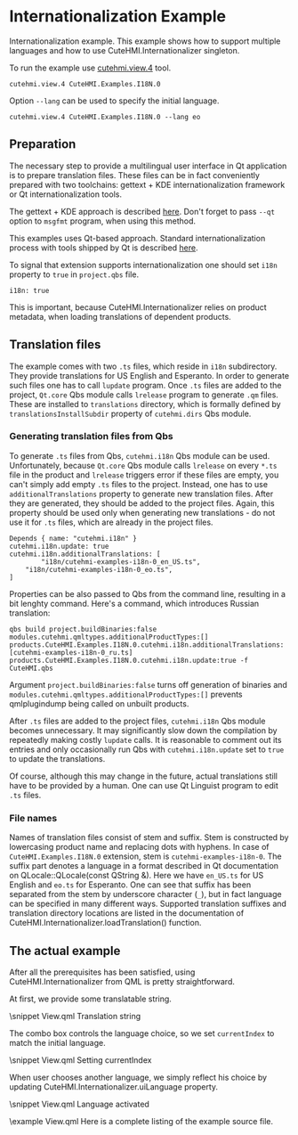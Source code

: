 # Internationalization Example

Internationalization example. This example shows how to support multiple languages and how to use CuteHMI.Internationalizer
singleton.

To run the example use [cutehmi.view.4](../../../../tools/cutehmi.view.4/) tool.

```
cutehmi.view.4 CuteHMI.Examples.I18N.0
```

Option `--lang` can be used to specify the initial language.

```
cutehmi.view.4 CuteHMI.Examples.I18N.0 --lang eo
```


## Preparation

The necessary step to provide a multilingual user interface in Qt application is to prepare translation files. These files can be
in fact conveniently prepared with two toolchains: gettext + KDE internationalization framework or Qt internationalization tools.

The gettext + KDE approach is described [here](https://techbase.kde.org/Development/Tutorials/Localization/i18n_Build_Systems).
Don't forget to pass `--qt` option to `msgfmt` program, when using this method.

This examples uses Qt-based approach. Standard internationalization process with tools shipped by Qt is described
[here](https://doc.qt.io/qt/internationalization.html).

To signal that extension supports internationalization one should set `i18n` property to `true` in `project.qbs` file.

```
i18n: true
```

This is important, because CuteHMI.Internationalizer relies on product metadata, when loading translations of dependent products.

## Translation files

The example comes with two `.ts` files, which reside in `i18n` subdirectory. They provide translations for US English and Esperanto.
In order to generate such files one has to call `lupdate` program. Once `.ts` files are added to the project, `Qt.core` Qbs module
calls `lrelease` program to generate `.qm` files. These are installed to `translations` directory, which is formally defined by
`translationsInstallSubdir` property of `cutehmi.dirs` Qbs module.

### Generating translation files from Qbs

To generate `.ts` files from Qbs, `cutehmi.i18n` Qbs module can be used. Unfortunately, because `Qt.core` Qbs module calls
`lrelease` on every `*.ts` file in the product and `lrelease` triggers error if these files are empty, you can't simply add empty
`.ts` files to the project. Instead, one has to use `additionalTranslations` property to generate new translation files. After they
are generated, they should be added to the project files. Again, this property should be used only when generating new
translations - do not use it for `.ts` files, which are already in the project files.

```
Depends { name: "cutehmi.i18n" }
cutehmi.i18n.update: true
cutehmi.i18n.additionalTranslations: [
        "i18n/cutehmi-examples-i18n-0_en_US.ts",
	"i18n/cutehmi-examples-i18n-0_eo.ts",
]
```

Properties can be also passed to Qbs from the command line, resulting in a bit lenghty command. Here's a command, which introduces
Russian translation:

```
qbs build project.buildBinaries:false modules.cutehmi.qmltypes.additionalProductTypes:[]
products.CuteHMI.Examples.I18N.0.cutehmi.i18n.additionalTranslations:[cutehmi-examples-i18n-0_ru.ts]
products.CuteHMI.Examples.I18N.0.cutehmi.i18n.update:true -f CuteHMI.qbs
```

Argument `project.buildBinaries:false` turns off generation of binaries and `modules.cutehmi.qmltypes.additionalProductTypes:[]`
prevents qmlplugindump being called on unbuilt products.

After `.ts` files are added to the project files, `cutehmi.i18n` Qbs module becomes unnecessary. It may significantly slow down
the compilation by repeatedly making costly `lupdate` calls. It is reasonable to comment out its entries and only occasionally run
Qbs with `cutehmi.i18n.update` set to `true` to update the translations.

Of course, although this may change in the future, actual translations still have to be provided by a human. One can use Qt Linguist program to edit `.ts` files.

### File names

Names of translation files consist of stem and suffix. Stem is constructed by lowercasing product name and replacing dots with
hyphens. In case of `CuteHMI.Examples.I18N.0` extension, stem is `cutehmi-examples-i18n-0`. The suffix part denotes a language in
a format described in Qt documentation on QLocale::QLocale(const QString &). Here we have `en_US.ts` for US English and `eo.ts`
for Esperanto. One can see that suffix has been separated from the stem by underscore character (`_`), but in fact language can
be specified in many different ways. Supported translation suffixes and translation directory locations are listed in the
 documentation of CuteHMI.Internationalizer.loadTranslation() function.

## The actual example

After all the prerequisites has been satisfied, using CuteHMI.Internationalizer from QML is pretty straightforward.

At first, we provide some translatable string.

\snippet View.qml Translation string

The combo box controls the language choice, so we set `currentIndex` to match the initial language.

\snippet View.qml Setting currentIndex

When user chooses another language, we simply reflect his choice by updating CuteHMI.Internationalizer.uiLanguage property.

\snippet View.qml Language activated

\example View.qml
Here is a complete listing of the example source file.
